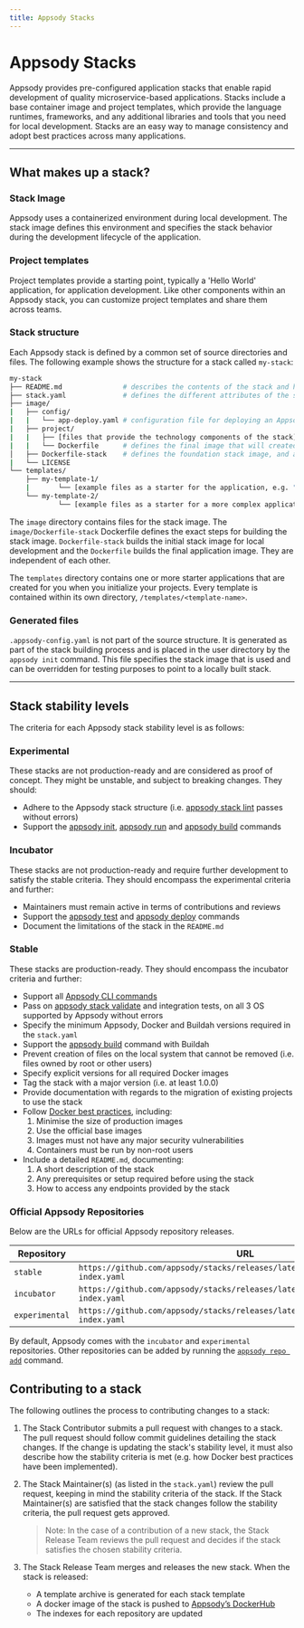 ```yaml
---
title: Appsody Stacks
---
```


# Appsody Stacks

Appsody provides pre-configured application stacks that enable rapid development of quality microservice-based applications. Stacks include a base container image and project templates, which provide the language runtimes, frameworks, and any additional libraries and tools that you need for local development. Stacks are an easy way to manage consistency and adopt best practices across many applications.

---

## What makes up a stack?

### Stack Image

Appsody uses a containerized environment during local development. The stack image defines this environment and specifies the stack behavior during the development lifecycle of the application.  

### Project templates
Project templates provide a starting point, typically a 'Hello World' application, for application development. Like other components within an Appsody stack, you can customize project templates and share them across teams.  

### Stack structure

Each Appsody stack is defined by a common set of source directories and files. The following example shows the structure for a stack called `my-stack`:

```bash
my-stack
├── README.md               # describes the contents of the stack and how it should be used
├── stack.yaml              # defines the different attributes of the stack and which template the stack should use by default
├── image/
|   ├── config/
|   |   └── app-deploy.yaml # configuration file for deploying an Appsody project using the Appsody Operator
|   ├── project/
|   |   ├── [files that provide the technology components of the stack]
|   |   └── Dockerfile      # defines the final image that will created by the appsody build command
│   ├── Dockerfile-stack    # defines the foundation stack image, and a set of environment variables for the local development cycle
|   └── LICENSE
└── templates/
    ├── my-template-1/
    |       └── [example files as a starter for the application, e.g. "hello world"]
    └── my-template-2/
            └── [example files as a starter for a more complex application]

```

The `image` directory contains files for the stack image. The `image/Dockerfile-stack` Dockerfile defines the exact steps for building the stack image. `Dockerfile-stack` builds the initial stack image for local development and the `Dockerfile` builds the final application image. They are independent of each other.

The `templates` directory contains one or more starter applications that are created for you when you initialize your projects. Every template is contained within its own directory, `/templates/<template-name>`.

### Generated files

`.appsody-config.yaml` is not part of the source structure. It is generated as part of the stack building process and is placed in the user directory by the `appsody init` command. This file specifies the stack image that is used and can be overridden for testing purposes to point to a locally built stack.

---

## Stack stability levels

The criteria for each Appsody stack stability level is as follows:

### Experimental
These stacks are not production-ready and are considered as proof of concept. They might be unstable, and subject to breaking changes. They should:
- Adhere to the Appsody stack structure (i.e. [appsody stack lint](/docs/using-appsody/cli-commands#appsody-stack-lint) passes without errors)
- Support the [appsody init](/docs/using-appsody/cli-commands#appsody-init), [appsody run](/docs/using-appsody/cli-commands#appsody-run) and [appsody build](/docs/using-appsody/cli-commands#appsody-build) commands

### Incubator
These stacks are not production-ready and require further development to satisfy the stable criteria. They should encompass the experimental criteria and further:
- Maintainers must remain active in terms of contributions and reviews
- Support the [appsody test](/docs/using-appsody/cli-commands#appsody-test) and [appsody deploy](/docs/using-appsody/cli-commands#appsody-deploy) commands
- Document the limitations of the stack in the `README.md`

### Stable
These stacks are production-ready. They should encompass the incubator criteria and further:
- Support all [Appsody CLI commands](/docs/using-appsody/cli-commands)
- Pass on [appsody stack validate](/docs/using-appsody/cli-commands#appsody-stack-validate) and integration tests, on all 3 OS supported by Appsody without errors
- Specify the minimum Appsody, Docker and Buildah versions required in the `stack.yaml`
- Support the [appsody build](/docs/using-appsody/cli-commands#appsody-build) command with Buildah
- Prevent creation of files on the local system that cannot be removed (i.e. files owned by root or other users)
- Specify explicit versions for all required Docker images
- Tag the stack with a major version (i.e. at least 1.0.0)
- Provide documentation with regards to the migration of existing projects to use the stack
- Follow [Docker best practices](https://docs.docker.com/develop/develop-images/dockerfile_best-practices/), including:
    1. Minimise the size of production images 
    2. Use the official base images 
    3. Images must not have any major security vulnerabilities
    4. Containers must be run by non-root users
- Include a detailed `README.md`, documenting:
    1. A short description of the stack
    2. Any prerequisites or setup required before using the stack
    3. How to access any endpoints provided by the stack

### Official Appsody Repositories

Below are the URLs for official Appsody repository releases.

| Repository     | URL                                                                                  |
| -------------- | ------------------------------------------------------------------------------------ |
| `stable`       | `https://github.com/appsody/stacks/releases/latest/download/stable-index.yaml`       |
| `incubator`    | `https://github.com/appsody/stacks/releases/latest/download/incubator-index.yaml`    |
| `experimental` | `https://github.com/appsody/stacks/releases/latest/download/experimental-index.yaml` |

By default, Appsody comes with the `incubator` and `experimental` repositories. Other repositories can be added by running the [`appsody repo add`](/docs/using-appsody/cli-commands/#appsody-repo-add) command.

## Contributing to a stack

The following outlines the process to contributing changes to a stack:

1. The Stack Contributor submits a pull request with changes to a stack. The pull request should follow commit guidelines detailing the stack changes. If the change is updating the stack's stability level, it must also describe how the stability criteria is met (e.g. how Docker best practices have been implemented). 

2. The Stack Maintainer(s) (as listed in the `stack.yaml`) review the pull request, keeping in mind the stability criteria of the stack. If the Stack Maintainer(s) are satisfied that the stack changes follow the stability criteria, the pull request gets approved. 

    >Note: In the case of a contribution of a new stack, the Stack Release Team reviews the pull request and decides if the stack satisfies the chosen stability criteria. 

3. The Stack Release Team merges and releases the new stack. When the stack is released:
    - A template archive is generated for each stack template
    - A docker image of the stack is pushed to [Appsody’s DockerHub](https://hub.docker.com/u/appsody)
    - The indexes for each repository are updated
